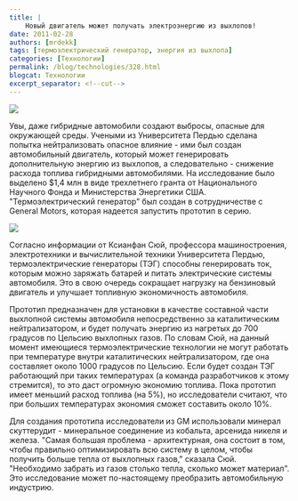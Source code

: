 ```yaml
---
title: |
    Новый двигатель может получать электроэнергию из выхлопов!
date: 2011-02-28
authors: [mrdekk]
tags: [термоэлектрический генератор, энергия из выхлопа]
categories: [Технологии]
permalink: /blog/technologies/328.html
blogcat: Технологии
excerpt_separator: <!--cut-->
---
```



![](http://itw66.ru/uploads/images/00/00/01/2011/02/28/751a69.jpg)


Увы, даже гибридные автомобили создают выбросы, опасные для окружающей среды. Учеными из Университета Пердью сделана попытка нейтрализовать опасное влияние - ими был создан автомобильный двигатель, который может генерировать дополнительную энергию из выхлопов, а следовательно - снижение расхода топлива гибридными автомобилями. На исследование было выделено $1,4 млн в виде трехлетнего гранта от Национального Научного Фонда и Министерства Энергетики США. "Термоэлектрический генератор" был создан в сотрудничестве с General Motors, которая надеется запустить прототип в серию.


<!--cut-->



![](http://itw66.ru/uploads/images/00/00/01/2011/02/28/7072c2.jpg)


Согласно информации от Ксианфан Сюй, профессора машиностроения, электротехники и вычислительной техники Университета Пердью, термоэлектрические генераторы (ТЭГ) способны генерировать ток, которым можно заряжать батарей и питать электрические системы автомобиля. Это в свою очередь сокращает нагрузку на бензиновый двигатель и улучшает топливную экономичность автомобиля.

Прототип предназначен для установки в качестве составной части выхлопной системы автомобиля непосредственно за каталитическим нейтрализатором, и будет получать энергию из нагретых до 700 градусов по Цельсию выхлопных газов. По словам Сюй, на данный момент имеющиеся термоэлектрические технологии не могут работать при температуре внутри каталитических нейтрализатором, где она составляет около 1000 градусов по Цельсию. Если будет создан ТЭГ работающий при таких температурах (а команда разработчиков к этому стремится), то это даст огромную экономию топлива. Пока прототип имеет меньший расход топлива (на 5%), но исследователи считают, что при больших температурах экономия сможет составить около 10%.

Для создания прототипа исследователи из GM использовали минерал скуттерудит - минеральное соединение из кобальта, арсенида никеля и железа. "Самая большая проблема - архитектурная, она состоит в том, чтобы правильно оптимизировать всю систему в целом, чтобы получить больше тепла от выхлопных газов," сказала Сюй. "Необходимо забрать из газов столько тепла, сколько может материал". Это исследование может по-настоящему преобразить автомобильную индустрию.
